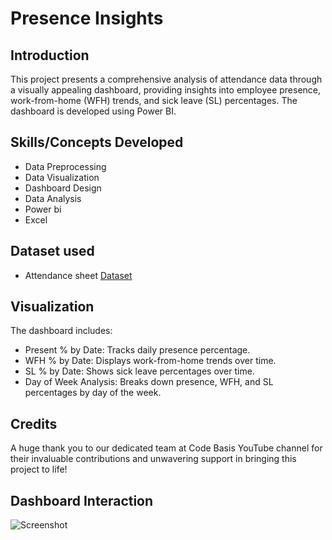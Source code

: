 # Presence Insights
## Introduction
This project presents a comprehensive analysis of attendance data through a visually appealing dashboard, providing insights into employee presence, work-from-home (WFH) trends, and sick leave (SL) percentages. The dashboard is developed using Power BI.

## Skills/Concepts Developed
- Data Preprocessing
- Data Visualization
- Dashboard Design
- Data Analysis
- Power bi
- Excel

## Dataset used
- Attendance sheet <a href="https://github.com/Joethomas0078/HR-Analytics/blob/main/Attendance%20Sheet.xlsx">Dataset</a>

## Visualization
The dashboard includes:

- Present % by Date: Tracks daily presence percentage.
- WFH % by Date: Displays work-from-home trends over time.
- SL % by Date: Shows sick leave percentages over time.
- Day of Week Analysis: Breaks down presence, WFH, and SL percentages by day of the week.

## Credits
A huge thank you to our dedicated team at Code Basis YouTube channel for their invaluable contributions 
and unwavering support in bringing this project to life!

## Dashboard Interaction
![Screenshot](https://github.com/user-attachments/assets/7e411424-0b4a-4969-ac12-986de4676b8f)

